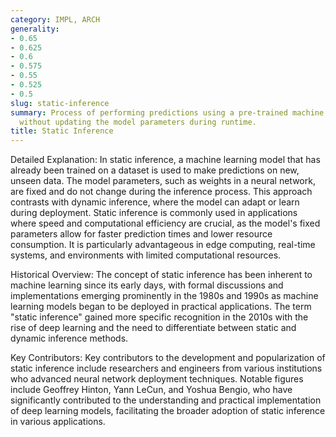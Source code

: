 ```yaml
---
category: IMPL, ARCH
generality:
- 0.65
- 0.625
- 0.6
- 0.575
- 0.55
- 0.525
- 0.5
slug: static-inference
summary: Process of performing predictions using a pre-trained machine learning model
  without updating the model parameters during runtime.
title: Static Inference
---
```


Detailed Explanation: In static inference, a machine learning model that has already been trained on a dataset is used to make predictions on new, unseen data. The model parameters, such as weights in a neural network, are fixed and do not change during the inference process. This approach contrasts with dynamic inference, where the model can adapt or learn during deployment. Static inference is commonly used in applications where speed and computational efficiency are crucial, as the model's fixed parameters allow for faster prediction times and lower resource consumption. It is particularly advantageous in edge computing, real-time systems, and environments with limited computational resources.

Historical Overview: The concept of static inference has been inherent to machine learning since its early days, with formal discussions and implementations emerging prominently in the 1980s and 1990s as machine learning models began to be deployed in practical applications. The term "static inference" gained more specific recognition in the 2010s with the rise of deep learning and the need to differentiate between static and dynamic inference methods.

Key Contributors: Key contributors to the development and popularization of static inference include researchers and engineers from various institutions who advanced neural network deployment techniques. Notable figures include Geoffrey Hinton, Yann LeCun, and Yoshua Bengio, who have significantly contributed to the understanding and practical implementation of deep learning models, facilitating the broader adoption of static inference in various applications.